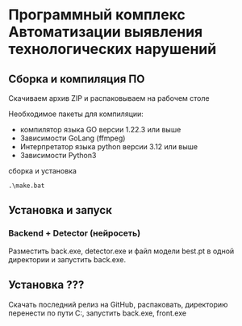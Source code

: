 # Программный комплекс Автоматизации выявления технологических нарушений 

## Сборка и компиляция ПО

Скачиваем архив ZIP и распаковываем на рабочем столе

Необходимое пакеты для компиляции:
* компилятор языка GO версии 1.22.3 или выше
* Зависимости GoLang (ffmpeg)
* Интерпретатор языка  python версии 3.12 или выше
* Зависимости Python3

cборка и установка
```
.\make.bat
```

## Установка и запуск

### Backend + Detector (нейросеть)
Разместить back.exe, detector.exe и файл модели best.pt в одной директории и запустить back.exe.

## Установка ???
Скачать последний релиз на GitHub, распаковать, директорию перенести по пути C:\, запустить back.exe, front.exe